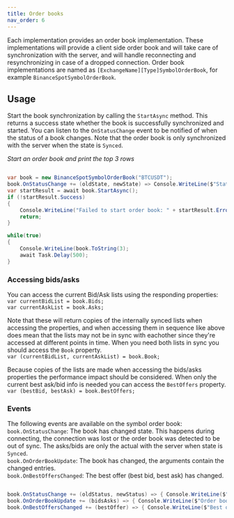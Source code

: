 ```yaml
---
title: Order books
nav_order: 6
---
```


Each implementation provides an order book implementation. These implementations will provide a client side order book and will take care of synchronization with the server, and will handle reconnecting and resynchronizing in case of a dropped connection.
Order book implementations are named as `[ExchangeName][Type]SymbolOrderBook`, for example `BinanceSpotSymbolOrderBook`. 

## Usage
Start the book synchronization by calling the `StartAsync` method. This returns a success state whether the book is successfully synchronized and started. You can listen to the `OnStatusChange` event to be notified of when the status of a book changes. Note that the order book is only synchronized with the server when the state is `Synced`.

*Start an order book and print the top 3 rows*
```csharp

var book = new BinanceSpotSymbolOrderBook("BTCUSDT");
book.OnStatusChange += (oldState, newState) => Console.WriteLine($"State changed from {oldState} to {newState}");
var startResult = await book.StartAsync();
if (!startResult.Success)
{
	Console.WriteLine("Failed to start order book: " + startResult.Error);
	return;
}

while(true)
{
	Console.WriteLine(book.ToString(3);
	await Task.Delay(500);
}

```

### Accessing bids/asks
You can access the current Bid/Ask lists using the responding properties:  
`var currentBidList = book.Bids;`  
`var currentAskList = book.Asks;`  

Note that these will return copies of the internally synced lists when accessing the properties, and when accessing them in sequence like above does mean that the lists may not be in sync with eachother since they're accessed at different points in time.
When you need both lists in sync you should access the `Book` property.  
`var (currentBidList, currentAskList) = book.Book;`  

Because copies of the lists are made when accessing the bids/asks properties the performance impact should be considered. When only the current best ask/bid info is needed you can access the `BestOffers` property.  
`var (bestBid, bestAsk) = book.BestOffers;`  

### Events
The following events are available on the symbol order book:  
`book.OnStatusChange`: The book has changed state. This happens during connecting, the connection was lost or the order book was detected to be out of sync. The asks/bids are only the actual with the server when state is `Synced`.  
`book.OnOrderBookUpdate`: The book has changed, the arguments contain the changed entries.  
`book.OnBestOffersChanged`: The best offer (best bid, best ask) has changed.

```csharp

book.OnStatusChange += (oldStatus, newStatus) => { Console.WriteLine($"State changed from {oldStatus} to {newStatus}"); };
book.OnOrderBookUpdate += (bidsAsks) => { Console.WriteLine($"Order book changed: {bidsAsks.Asks.Count()} asks, {bidsAsks.Bids.Count()} bids"); };
book.OnBestOffersChanged += (bestOffer) => { Console.WriteLine($"Best offer changed, best bid: {bestOffer.BestBid.Price}, best ask: {bestOffer.BestAsk.Price}"); };

```